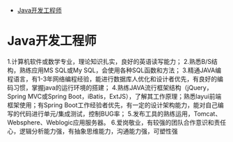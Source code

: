 <!-- TOC -->

- [Java开发工程师](#java开发工程师)

<!-- /TOC -->


# Java开发工程师
1.计算机软件或数学专业，理论知识扎实，良好的英语读写能力；
2.熟悉B/S结构，熟练应用MS SQL或My SQL，会使用各种SQL函数和方法；
3.精通JAVA编程语言，有1-3年网络编程经验，能进行数据库人优化和设计者优先，有良好的编码习惯，掌握java的运行环境的搭建；
4.熟练JAVA流行框架结构（jQuery，Spring MVC或Spring Boot，iBatis，ExtJS），了解其工作原理；熟悉layui前端框架使用；有Spring Boot工作经验者优先，有一定的设计架构能力，能对自己编写的代码进行单元/集成测试，控制BUG率；
5.发布工具的熟练运用，Tomcat、Websphere、Weblogic应用服务器。
6.爱岗敬业，有较强的团队合作意识和责任心，逻辑分析能力强，有抽象思维能力，沟通能力强，可塑性强